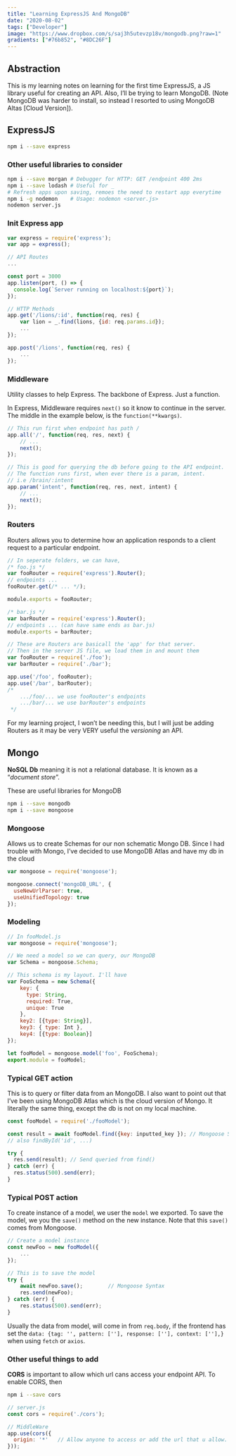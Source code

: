 ```yaml
---
title: "Learning ExpressJS And MongoDB"
date: "2020-08-02"
tags: ["Developer"]
image: "https://www.dropbox.com/s/saj3h5utevzp18v/mongodb.png?raw=1"
gradients: ["#76b852", "#8DC26F"]
---
```


## Abstraction
This is my learning notes on learning for the first time ExpressJS, a JS library useful for creating an API. Also, I’ll be trying to learn MongoDB. (Note MongoDB was harder to install, so instead I resorted to using MongoDB Altas [Cloud Version]).

## ExpressJS
```bash
npm i --save express
```

### Other useful libraries to consider
```bash
npm i --save morgan	# Debugger for HTTP: GET /endpoint 400 2ms
npm i --save lodash	# Useful for _
# Refresh apps upon saving, remoes the need to restart app everytime
npm i -g nodemon	# Usage: nodemon <server.js>
nodemon server.js
```

### Init Express app
```js
var express = require('express');
var app = express();

// API Routes
...

const port = 3000
app.listen(port, () => {
  console.log(`Server running on localhost:${port}`);
});

// HTTP Methods
app.get('/lions/:id', function(req, res) {
	var lion = _.find(lions, {id: req.params.id});
	...
});

app.post('/lions', function(req, res) {
	...
});
```

### Middleware
Utility classes to help Express. The backbone of Express. Just a function.

In Express, Middleware requires `next()` so it know to continue in the server. The middle in the example below, is the `function(**kwargs)`.

```js
// This run first when endpoint has path /
app.all('/', function(req, res, next) {
	// ...
	next();
});

// This is good for querying the db before going to the API endpoint.
// The function runs first, when ever there is a param, intent.
// i.e /brain/:intent
app.param('intent', function(req, res, next, intent) {
	// ...
	next();
});
```

### Routers
Routers allows you to determine how an application responds to a client request to a particular endpoint.

```js
// In seperate folders, we can have,
/* foo.js */
var fooRouter = require('express').Router();
// endpoints ...
fooRouter.get(/* ... */);

module.exports = fooRouter;

/* bar.js */
var barRouter = require('express').Router();
// endpoints ... (can have same ends as bar.js)
module.exports = barRouter;

// These are Routers are basicall the 'app' for that server.
// Then in the server JS file, we load them in and mount them
var fooRouter = require('./foo');
var barRouter = require('./bar');

app.use('/foo', fooRouter);
app.use('/bar', barRouter);
/*
	.../foo/... we use fooRouter's endpoints
	.../bar/... we use barRouter's endpoints
 */
```
For my learning project, I won’t be needing this, but I will just be adding Routers as it may be very VERY useful the *versioning* an API.

## Mongo
**NoSQL Db** meaning it is not a relational database. It is known as a “*document store*”.

These are useful libraries for MongoDB
```bash
npm i --save mongodb
npm i --save mongoose
```

### Mongoose
Allows us to create Schemas for our non schematic Mongo DB. Since I had trouble with Mongo, I’ve decided to use MongoDB Atlas and have my db in the cloud

```js
var mongoose = require('mongoose');

mongoose.connect('mongoDB_URL', {
  useNewUrlParser: true,
  useUnifiedTopology: true
});
```

### Modeling
```js
// In fooModel.js
var mongoose = require('mongoose');

// We need a model so we can query, our MongoDB
var Schema = mongoose.Schema;

// This schema is my layout. I'll have
var FooSchema = new Schema({
    key: {
      type: String,
      required: True,
      unique: True
    },
    key2: [{type: String}],
    key3: { type: Int },
    key4: [{type: Boolean}]
});

let fooModel = mongoose.model('foo', FooSchema);
export.module = fooModel;
```

### Typical GET action
This is to query or filter data from an MongoDB. I also want to point out that I’ve been using MongoDB Atlas which is the cloud version of Mongo. It literally the same thing, except the db is not on my local machine.

```js
const fooModel = require('./fooModel');

const result = await fooModel.find({key: inputted_key }); // Mongoose Syntax
// also findById('id', ...)

try {
  res.send(result);	// Send queried from find()
} catch (err) {
  res.status(500).send(err);
}
```

### Typical POST action
To create instance of a model, we user the `model` we exported. To save the model, we you the `save()` method on the new instance. Note that this `save()` comes from Mongoose.

```js
// Create a model instance
const newFoo = new fooModel({
	...
});

// This is to save the model
try {
    await newFoo.save();		// Mongoose Syntax
    res.send(newFoo);
} catch (err) {
    res.status(500).send(err);
}
```
Usually the data from model, will come in from `req.body`, if the frontend has set the `data: {tag: '', pattern: [''], response: [''], context: [''],}` when using `fetch` or `axios`.

### Other useful things to add
**CORS** is important to allow which url cans access your endpoint API. To enable CORS, then

```bash
npm i --save cors
```

```js
// server.js
const cors = require('./cors');

// MiddleWare
app.use(cors({
  origin: '*' 	// Allow anyone to access or add the url that u allow.
}));
```
